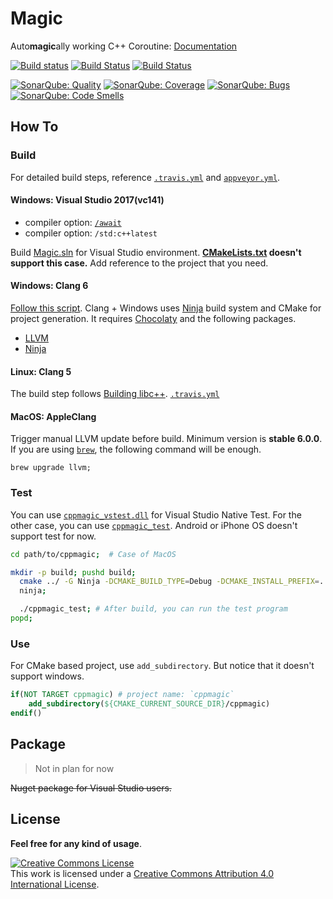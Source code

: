 # Magic 
Auto**magic**ally working C++ Coroutine: [Documentation](https://github.com/luncliff/Magic/wiki)

[![Build status](https://ci.appveyor.com/api/projects/status/ihhn5vx1jfp3hnqn?svg=true)](https://ci.appveyor.com/project/luncliff/magic) [![Build Status](https://travis-ci.org/luncliff/Magic.svg?branch=master)](https://travis-ci.org/luncliff/Magic) [![Build Status](https://dev.azure.com/luncliff/personal/_apis/build/status/luncliff.Magic)](https://dev.azure.com/luncliff/personal/_build/latest?definitionId=7)

[![SonarQube: Quality](https://sonarcloud.io/api/project_badges/measure?project=cppmagic&metric=alert_status)](https://sonarcloud.io/dashboard?id=cppmagic)
[![SonarQube: Coverage](https://sonarcloud.io/api/project_badges/measure?project=cppmagic&metric=coverage)](https://sonarcloud.io/dashboard?id=cppmagic)
[![SonarQube: Bugs](https://sonarcloud.io/api/project_badges/measure?project=cppmagic&metric=bugs)](https://sonarcloud.io/dashboard?id=cppmagic)
[![SonarQube: Code Smells](https://sonarcloud.io/api/project_badges/measure?project=cppmagic&metric=code_smells)](https://sonarcloud.io/dashboard?id=cppmagic)

## How To

### Build

For detailed build steps, reference [`.travis.yml`](/.travis.yml) and [`appveyor.yml`](/appveyor.yml).

#### Windows: Visual Studio 2017(vc141)

  - compiler option: [`/await`](https://blogs.msdn.microsoft.com/vcblog/2015/04/29/more-about-resumable-functions-in-c/) 
  - compiler option: `/std:c++latest`

Build [Magic.sln](./Magic.sln) for Visual Studio environment. **[CMakeLists.txt](./CMakeLists.txt#L15) doesn't support this case.** Add reference to the project that you need.

#### Windows: Clang 6

[Follow this script](./appveyor.yml#L82).
Clang + Windows uses [Ninja](https://ninja-build.org/) build system and CMake for project generation. 
It requires [Chocolaty](https://chocolatey.org/) and the following packages.

  - [LLVM](https://chocolatey.org/packages/llvm)
  - [Ninja](https://chocolatey.org/packages/ninja)

#### Linux: Clang 5

The build step follows [Building libc++](https://libcxx.llvm.org/docs/BuildingLibcxx.html). [`.travis.yml`](/.travis.yml)

#### MacOS: AppleClang

Trigger manual LLVM update before build. Minimum version is **stable 6.0.0**. 
If you are using [`brew`](https://brew.sh/index), the following command will be enough.

```console
brew upgrade llvm;
```

### Test

You can use [`cppmagic_vstest.dll`](/appveyor.yml) for Visual Studio Native Test. For the other case, you can use [`cppmagic_test`](/.travis.yml).
Android or iPhone OS doesn't support test for now.

```bash
cd path/to/cppmagic;  # Case of MacOS

mkdir -p build; pushd build;
  cmake ../ -G Ninja -DCMAKE_BUILD_TYPE=Debug -DCMAKE_INSTALL_PREFIX=../install;
  ninja;

  ./cppmagic_test; # After build, you can run the test program
popd;
```

### Use

For CMake based project, use `add_subdirectory`. But notice that it doesn't support windows.

```cmake
if(NOT TARGET cppmagic) # project name: `cppmagic`
    add_subdirectory(${CMAKE_CURRENT_SOURCE_DIR}/cppmagic)
endif()
```

## Package

> Not in plan for now

~~Nuget package for Visual Studio users.~~

## License 

**Feel free for any kind of usage**.

<a rel="license" href="http://creativecommons.org/licenses/by/4.0/"><img alt="Creative Commons License" style="border-width:0" src="https://i.creativecommons.org/l/by/4.0/88x31.png" /></a><br />This work is licensed under a <a rel="license" href="http://creativecommons.org/licenses/by/4.0/">Creative Commons Attribution 4.0 International License</a>.
